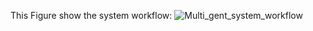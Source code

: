 This Figure show the system workflow:
![Multi_gent_system_workflow](https://github.com/user-attachments/assets/cd38f2b8-c832-4132-b5fd-1fbdfef10de9)

